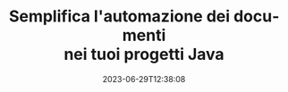---
############################# Static ##########################
layout: "landing"
date: 2023-06-29T12:38:08
draft: false

lang: it
product: "Total"
product_tag: "total"
platform: "Java"
platform_tag: "java"

############################# Drop-down ############################
supported_platforms:
  items:
    # supported_platforms loop
    - title: ".NET"
      tag: "net"
    # supported_platforms loop
    - title: "Java"
      tag: "java"
      
############################# Head ############################
head_title: "Suite di automazione dei documenti all-in-one per applicazioni Java"
head_description: "GroupDocs.Total per Java è una libreria completa di automazione dei documenti su misura per gli sviluppatori Java, che offre un'ampia gamma di funzionalità per gestire diversi formati di documenti come PDF, Word, Excel, Immagine, HTML, Diagramma e altro."

############################# Header ############################
title: "Semplifica l'automazione dei documenti<br> nei tuoi progetti Java"
description: "Migliora le capacità di automazione dei documenti: converti, visualizza, confronta, modifica e firma facilmente oltre 200 formati di file."
words:
  for: "for"

actions:
  main: "Scarica gratis Maven"
  main_link: "https://releases.groupdocs.com/java/repo/com/groupdocs/groupdocs-total/"
  alt: "Licenza"
  alt_link: "https://purchase.groupdocs.com/pricing/total/java"
  title: "Pronti per iniziare?"
  description: "Prova gratuitamente le funzionalità di GroupDocs.Total o richiedi una licenza"

release:
  title: "Versione {0} rilasciata"
  notes: "Scopri le novità"
  downloads: "Download"
  link: "https://releases.groupdocs.com/total/java/release-notes/latest/"

code:
  title: "Unisci e visualizza file Word in Java"
  more: "Altri esempi"
  more_link: "https://github.com/groupdocs-total/GroupDocs.Total-for-Java"
  install: |
    <dependencies>
      <dependency>
        <groupId>com.groupdocs</groupId>
        <artifactId>groupdocs-total</artifactId>
        <version>{0}</version>
      </dependency>
    </dependencies>

    <repositories>
      <repository>
        <id>repository.groupdocs.com</id>
        <name>GroupDocs Repository</name>
        <url>https://repository.groupdocs.com/repo/</url>
      </repository>
    </repositories>
  content: |
    ```java {style=abap}
    // Carica il file DOCX di origine 
    Merger merger = new Merger("sample1.docx");
    
    // Aggiungi un altro file DOCX da unire
    merger.join("sample2.docx");

    // Unisci file DOCX e salva il risultato
    merger.save("merged.docx");
    
    // Carica il file DOCX unito nel visualizzatore
    try (Viewer viewer = new Viewer("merged.docx"))
    {
      // Imposta le opzioni HTML di output, un file per pagina
      HtmlViewOptions viewOptions =   
      HtmlViewOptions.forEmbeddedResources("page{0}.html");
          
      // Renderizza DOCX in HTML con risorse incorporate        
      viewer.view(viewOptions);
    }
    ```

############################# Overview ############################
overview:
  enable: true
  title: "GroupDocs.Total in breve"
  description: "Automatizza la visualizzazione di file, la conversione, la modifica, il confronto, la ricerca, l'applicazione di filigrane e altri flussi di lavoro nelle applicazioni Java"
  features:
    # feature loop
    - title: "Combina la potenza di più prodotti GroupDocs in un'unica soluzione completa"
      content: | 
        Puoi utilizzare le funzionalità di diversi prodotti GroupDocs per creare un approccio personalizzato che soddisfi le tue esigenze specifiche.
        <br><br>
        Ad esempio, puoi convertire un file Word in PDF e quindi aggiungere una firma digitale. Oppure compila i dati di un modello di documento da un database o estrai il testo da un'immagine e poi traducilo in un'altra lingua.
        <br><br>
        Le possibilità sono infinite!
          
    # feature loop
    - title: "Padroneggia la diversità dei formati di file"
      content: "GroupDocs.Total per Java sblocca la compatibilità con oltre 200 formati di file, consentendoti di elaborare documenti di tutti i tipi più diffusi. Dai formati per ufficio come Word ed Excel alle immagini, al codice e ai file crittografati, ti offriamo la soluzione."

    # feature loop
    - title: "Supporto multipiattaforma"
      content: "Liberati dalle limitazioni della piattaforma. GroupDocs.Total fornisce compatibilità multipiattaforma, consentendoti di offrire prestazioni ottimali e disponibilità della soluzione agli utenti su qualsiasi sistema su cui è possibile installare Java."

############################# Platforms ############################
platforms:
  enable: true
  title: "Indipendenza dalla piattaforma"
  description: "GroupDocs.Total per Java supporta i seguenti sistemi operativi, framework e gestori di pacchetti"
  items:
    # platform loop
    - title: "Amazon"
      image: "amazon"
    # platform loop
    - title: "Docker"
      image: "docker"
    # platform loop
    - title: "Azure"
      image: "azure"
    # platform loop
    - title: "Eclipse"
      image: "eclipse"
    # platform loop
    - title: "IntelliJ"
      image: "intellij"
    # platform loop
    - title: "Windows"
      image: "windows"
    # platform loop
    - title: "Linux"
      image: "linux"
    # platform loop
    - title: "Maven"
      image: "maven"


############################# File formats ############################
formats:
  enable: true
  title: "Formati di file supportati"
  description: |
    GroupDocs.Total per Java supporta operazioni con i seguenti [formati di file](https://docs.groupdocs.com/total/java/supported-document-formats/).
  groups:
    # group loop
    - color: "green"
      content: |
        ### Microsoft Office, OpenDocument e formati di testo
        * **Word:** DOC, DOCX, DOCM, DOT, DOTX, DOTM, RTF, TXT
        * **Excel:** XLS, XLSX, XLSM, XLSB, XLTM, XLT, XLTM, XLTX
        * **PowerPoint:** PPT, PPTX, PPS, PPSX, PPSM, POT, POTM, POTX, PPTM        
        * **Project:** MPP, MPT, MPX
        * **Outlook:** MSG, EML, EMLX, PST, OST
        * **OneNote:** ONE
        * **OpenDocument:** ODT, OTT, ODS, ODP, OTP, OTS, ODG
        * **Fixed Page Layout:** PDF, TEX, XPS, OXPS
        * **e-Books:** EPUB, MOBI, DjVu
        * **Delimiter-Separated Values:** CSV, TSV
    # group loop
    - color: "blue"
      content: |
        ### Immagini, grafica e diagrammi
        * **Immagini raster:** BMP, GIF, JPG, PNG, TIFF, WebP, DNG, DIB, Jpeg2000 family
        * **Windows Icon:** ICO
        * **Scalable Vector Graphics:** SVG, CDR, CMX, IGS, SVGZ        
        * **Adobe Photoshop:** PSD, PSB        
        * **Stereo Lithography (3D Printing):** STL        
        * **Medical Imaging:** DICOM
        * **Plotter Documents:** PLT, HPG
        * **Autodesk Design Web Formats:** DWF, DWG
        * **AutoCAD Drawing:** DWT, IFC, STL, CF2        
      # group loop
    - color: "red"
      content: |
        ### Altro        
        * **ragnatela:** HTML, MHT, MHTML, XML
        * **Metafile:** WMF, EMF, CGM, EMZ, WMZ
        * **Visio:** VSD, VDX, VSS, VSSX, VSX, VST, VSTX, VTX, VSDX, VDW, VSTM, VSSM, VSDM
        * **Project:** MPP, MPT, MPX
        * **PostScript:** PS, EPS
        * **Archivi:** ZIP, TAR, BZ2, GZ, RAR, RAR5
        * **Altro:** VCF, VCARD, NUMBERS, NSF, OBJ
        * **C/C++/C# Files:** C, CC, C# , CPP, CXX, CS, H, HH, M, MM
        * **Java/JavaScript Files:** JAVA, JS, JSON, PROPERTIES

############################# Features ############################
features:
  enable: true
  title: "Funzionalità di GroupDocs.Total"
  description: "Gestisci, esegui il rendering e converti in modo completo PDF e documenti Office"

  items:
    # feature loop
    - icon: "viewer"
      title: "Visualizzazione estesa dei file"
      content: "Visualizzazione completa di documenti per oltre 180 formati, inclusi HTML, immagini e PDF."

    # feature loop
    - icon: "conversion"
      title: "Conversione del formato"
      content: "Conversione perfetta tra vari formati di documenti senza strumenti esterni."

    # feature loop
    - icon: "annotation"
      title: "Annotazione interattiva"
      content: "Funzionalità di annotazione avanzate per elementi di testo e immagine all'interno dei documenti."

    # feature loop
    - icon: "comparison"
      title: "Confronto dei contenuti"
      content: "Confronto preciso dei documenti, evidenziando le differenze di contenuto e stile."

    # feature loop
    - icon: "signature"
      title: "Flessibilità della firma"
      content: "Opzioni di firma versatili, tra cui testo, immagine e firme digitali."

    # feature loop
    - icon: "assembly"
      title: "Creazione di documenti basata su modelli"
      content: "Generazione automatizzata di documenti da modelli e origini dati esterne."

    # feature loop
    - icon: "metadata"
      title: "Gestione dei metadati"
      content: "Robusto accesso e manipolazione dei metadati per un migliore controllo dei documenti."

    # feature loop
    - icon: "search"
      title: "Ricerca Avanzata"
      content: "Potente funzionalità di ricerca con supporto per algoritmi fuzzy e sinonimi."

    # feature loop
    - icon: "watermark"
      title: "Controllo filigrana"
      content: "Gestione semplice della filigrana dei documenti, che offre funzionalità di personalizzazione ed estrazione."

############################# Code samples ############################
code_samples:
  enable: true
  title: "Esempi di codici"
  description: "Alcuni scenari reali di GroupDocs.Total per l'utilizzo di Java"
  items:
    # code sample loop
    - title: "Proteggi e organizza i contratti: applica filigrane e gestisci i metadati nel file DOCX"
      content: |
        Proteggi e organizza in modo efficiente i tuoi documenti Word con questo esempio di codice completo. L'esempio seguente ti consente di implementare una solida gestione della filigrana e dei metadati all'interno del flusso di lavoro del contratto per una maggiore sicurezza e gestione delle informazioni. Dimostra come: <br><br>
        <b>Applica una filigrana personalizzata:</b> Aggiungi una filigrana prominente "Bozza di contratto" al documento per chiarezza visiva e protezione. [Personalizza la filigrana](https://docs.groupdocs.com/watermark/java/adding-text-watermarks/) con opzioni di carattere, colore, opacità e allineamento. <br><br>
        <b>Migliora i metadati:</b> [modifica facilmente i metadati del documento](https://docs.groupdocs.com/metadata/java/working-with-metadata-in-word-processing-documents/) per includere dettagli essenziali come autore, ora di creazione, azienda, categoria, e parole chiave per una migliore organizzazione e ricercabilità.
       
        {{< landing/code title="Java">}}
        ```java {style=abap}  
        import com.groupdocs.metadata.Metadata;
        import com.groupdocs.watermark.Watermark;
        import com.groupdocs.watermark.Watermark.Common;
        import com.groupdocs.watermark.Options.HtmlViewOptions;
        
        // Carica il tuo documento nella filigrana
        Watermarker watermarker = new Watermarker("contract.docx");
        
        // Imposta il testo e il carattere desiderati per la filigrana
        TextWatermark watermark = new TextWatermark("Contract Draft", new Font("Arial", 36));
          
        // Scegli il colore del carattere e l'opacità, la rotazione e gli allineamenti del testo
        watermark.setForegroundColor(Color.getRed());                                                            
        watermark.setHorizontalAlignment(HorizontalAlignment.Center);                                            
        watermark.setVerticalAlignment(VerticalAlignment.Center);                               

        // Applicare la filigrana
        watermarker.add(watermark);
        
        // Salva il documento risultante
        watermarker.save("watermarked-contract.docx");
        
        Metadata metadata = new Metadata("watermarked-contract.docx");        
        WordProcessingRootPackage root = metadata.getRootPackageGeneric();

        // Aggiorna le proprietà dei metadati del documento
        root.getDocumentProperties().setAuthor("Name Surname");
        root.getDocumentProperties().setCreatedTime(new Date());
        root.getDocumentProperties().setCompany("Company Name");
        root.getDocumentProperties().setCategory("Work materials");
        root.getDocumentProperties().setKeywords("contract, watermarked");

        // Salva il documento con i metadati aggiornati
        metadata.save("contract-final.docx");                
        ```
        {{< /landing/code >}}

    # code sample loop
    - title: "Redazione semplificata dei documenti"
      content: |
        <b>Scenario:</b> Un grande studio legale elabora spesso diversi documenti contenenti informazioni riservate sui clienti che devono essere oscurate prima di condividerle con terze parti o per la divulgazione pubblica. L'oscuramento manuale di queste informazioni sensibili può essere noioso, dispendioso in termini di tempo e soggetto a errori umani. Per garantire efficienza, accuratezza e conformità alle normative sulla protezione dei dati, lo studio legale cerca una soluzione automatizzata per semplificare il processo di redazione dei documenti. 
        
        <br>

        <b>Soluzione:</b>
        GroupDocs.Total automatizza il processo, attivando la redazione alla ricezione di un documento. Inoltre, le [opzioni flessibili](https://docs.groupdocs.com/redaction/java/text-redactions/) potenziano la personalizzazione consentendo di impostare regole, scegliere le modalità di oscuramento (ad esempio oscuramento, sostituzione con asterischi) e specificare sezioni o pagine specifiche per la redazione. Infine, [output intuitivo](https://docs.groupdocs.com/viewer/java/rendering-to-pdf/) genera documenti oscurati in formato PDF per una facile condivisione e revisione, mentre una maggiore sicurezza e verificabilità garantiscono l'intero il processo è documentato in termini di conformità e responsabilità. 
        <br><br>
        Questa soluzione completa consente ai professionisti legali e ad altre organizzazioni di ridurre in modo significativo i tempi e i costi di redazione, ridurre al minimo l'errore umano e gestire in modo coerente le informazioni sensibili con sicurezza.        
              
        {{< landing/code title="Java">}}
        ```java {style=abap}   
        import com.groupdocs.redaction.Redaction;
        import com.groupdocs.viewer.Viewer;
        import com.groupdocs.viewer.options.HtmlViewOptions;

        // Carica il documento con dati privati ​​nel redattore 
        Redactor redactor = new Redactor("customer-info.docx");
        
        // Configura e personalizza le opzioni di redazione 
        redactor.apply(new ExactPhraseRedaction("John Smith", new ReplacementOptions("[personal]")));
        
        // Applica le revisioni e salva il risultato 
        redactor.save();

        // Carica il file oscurato per la revisione 
        Viewer viewer = new Viewer("customer-info.docx");
        
        // Imposta il PDF come formato di visualizzazione desiderato       
        PdfViewOptions viewOptions = new PdfViewOptions("redacted-info.pdf");

        // Salva il documento in PDF      
        viewer.view(viewOptions);        
        ```
        {{< /landing/code >}}
############################# Reviews ############################
# reviews:
# enable: true
# title: "Recensioni dei prodotti GroupDocs"
# description: "Non limitarti a crederci sulla parola. Scopri cosa dicono gli altri sviluppatori sulle nostre API"

# items:
#   # review loop
#   - title: "GroupDocs.Total"
#     content: "Servizio eccellente e prodotti eccellenti. Si sono rivelati estremamente utili e reattivi durante il processo di implementazione di GroupDocs.Viewer per .NET, non posso che consigliarli vivamente."
#     author: "Martin Lasarga"
#     company: "Product Manager at Axentria ECM by G.S.I."

#   # review loop
#   - title: "GroupDocs.Total"
#     content: "Dopo aver implementato e utilizzato GroupDocs.Viewer per Java nel progetto sembra funzionare molto bene. Ho testato con molti documenti e finora tutto bene. Tutto ciò che ho inserito viene visualizzato bene e ha lo stesso aspetto di un visualizzatore PDF o MS Word."
#     author: "Mats Oustad"
#     company: "Senior Consultant/Partner at Novanet AS"
---